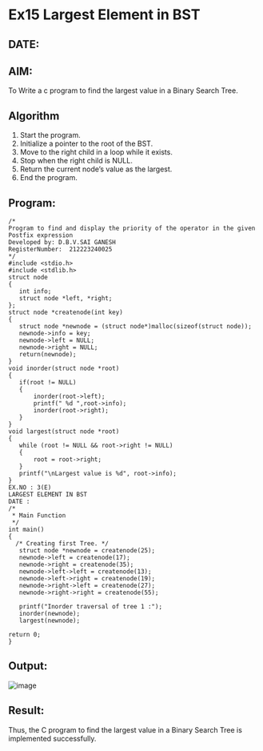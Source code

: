 # Ex15 Largest Element in BST
## DATE:
## AIM:
To Write a c program to find the largest value in a Binary Search Tree.

## Algorithm
1. Start the program.
2. Initialize a pointer to the root of the BST.
3. Move to the right child in a loop while it exists.
4. Stop when the right child is NULL.
5. Return the current node’s value as the largest.
6. End the program.  

## Program:
```
/*
Program to find and display the priority of the operator in the given Postfix expression
Developed by: D.B.V.SAI GANESH
RegisterNumber:  212223240025
*/
#include <stdio.h> 
#include <stdlib.h> 
struct node 
{ 
   int info; 
   struct node *left, *right; 
}; 
struct node *createnode(int key) 
{ 
   struct node *newnode = (struct node*)malloc(sizeof(struct node)); 
   newnode->info = key; 
   newnode->left = NULL; 
   newnode->right = NULL; 
   return(newnode); 
} 
void inorder(struct node *root) 
{ 
   if(root != NULL) 
   { 
       inorder(root->left); 
       printf(" %d ",root->info); 
       inorder(root->right); 
   } 
} 
void largest(struct node *root) 
{ 
   while (root != NULL && root->right != NULL) 
   { 
       root = root->right; 
   } 
   printf("\nLargest value is %d", root->info); 
} 
EX.NO : 3(E) 
LARGEST ELEMENT IN BST 
DATE : 
/* 
 * Main Function 
 */ 
int main() 
{ 
  /* Creating first Tree. */ 
   struct node *newnode = createnode(25); 
   newnode->left = createnode(17); 
   newnode->right = createnode(35); 
   newnode->left->left = createnode(13); 
   newnode->left->right = createnode(19); 
   newnode->right->left = createnode(27); 
   newnode->right->right = createnode(55); 
    
   printf("Inorder traversal of tree 1 :"); 
   inorder(newnode); 
   largest(newnode); 
    
return 0; 
} 
```

## Output:

![image](https://github.com/user-attachments/assets/b8b4133d-a72d-46bc-9bfe-3c02553dcf5d)


## Result:
Thus, the C program to find the largest value in a Binary Search Tree is implemented successfully.
